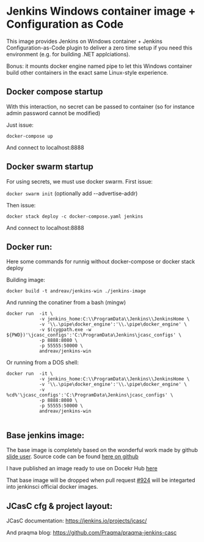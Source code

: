 # Jenkins Windows container image + Configuration as Code

This image provides Jenkins on Windows container + Jenkins Configuration-as-Code plugin to deliver a zero time setup if you need this environment (e.g. for building .NET applciations).

Bonus: it mounts docker engine named pipe to let this Windows container build other containers in the exact same Linux-style experience.

## Docker compose startup

With this interaction, no secret can be passed to container (so for instance admin password cannot be modified) 

Just issue:

`docker-compose up`

And connect to localhost:8888

## Docker swarm startup

For using secrets, we must use docker swarm.
First issue:

`docker swarm init` (optionally add --advertise-addr)

Then issue:

`docker stack deploy -c docker-compose.yaml jenkins`

And connect to localhost:8888

## Docker run:

Here some commands for runnig without docker-compose or docker stack deploy

Building image:

`docker build -t andreav/jenkins-win ./jenkins-image`

And running the conatiner from a bash (mingw)

```
docker run  -it \
            -v jenkins_home:C:\\ProgramData\\Jenkins\\JenkinsHome \
            -v '\\.\pipe\docker_engine':'\\.\pipe\docker_engine' \
            -v $(cygpath.exe -w ${PWD})'\jcasc_configs':'C:\ProgramData\Jenkins\jcasc_configs' \
            -p 8888:8080 \
            -p 55555:50000 \
            andreav/jenkins-win
```

Or running from a DOS shell:

```
docker run  -it \
            -v jenkins_home:C:\\ProgramData\\Jenkins\\JenkinsHome \
            -v '\\.\pipe\docker_engine':'\\.\pipe\docker_engine' \
            -v %cd%'\jcasc_configs':'C:\ProgramData\Jenkins\jcasc_configs' \
            -p 8888:8080 \
            -p 55555:50000 \
            andreav/jenkins-win


```

## Base jenkins image:

The base image is completely based on the wonderful work made by github [slide user](https://github.com/slide). Source code can be found [here on github](https://github.com/slide/docker)

I have published an image ready to use on Docekr Hub [here](https://hub.docker.com/repository/docker/andreav/jenkins)

That base image will be dropped when pull request [#924](https://github.com/jenkinsci/docker/pull/924) will be integarted into jenkinsci official docker images.

## JCasC cfg & project layout:

JCasC documentation: https://jenkins.io/projects/jcasc/

And praqma blog: https://github.com/Praqma/praqma-jenkins-casc
